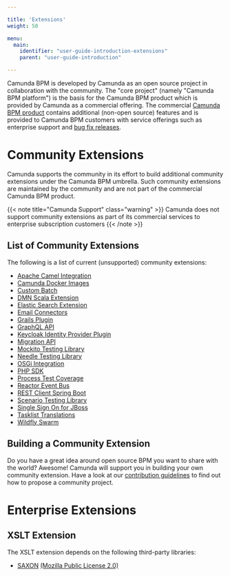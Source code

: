 ```yaml
---

title: 'Extensions'
weight: 50

menu:
  main:
    identifier: "user-guide-introduction-extensions"
    parent: "user-guide-introduction"

---
```



Camunda BPM is developed by Camunda as an open source project in collaboration with the community. The "core project" (namely "Camunda BPM platform") is the basis for the Camunda BPM product which is provided by Camunda as a commercial offering. The commercial [Camunda BPM product](http://camunda.com/bpm/features/) contains additional (non-open source) features and is provided to Camunda BPM customers with service offerings such as enterprise support and [bug fix releases](/enterprise/download).


# Community Extensions

Camunda supports the community in its effort to build additional community extensions under the Camunda BPM umbrella. Such community extensions are maintained by the community and are not part of the commercial Camunda BPM product.

{{< note title="Camunda Support" class="warning" >}}
  Camunda does not support community extensions as part of its commercial services to enterprise subscription customers
{{< /note >}}


## List of Community Extensions

The following is a list of current (unsupported) community extensions:

<!-- list below is sorted in alphabetical order -->
<!-- keep consistent on all branches 7.4+ -->
<!-- keep consistent with list in index.html -->

* [Apache Camel Integration](https://github.com/camunda/camunda-bpm-camel)
* [Camunda Docker Images](https://github.com/camunda/docker-camunda-bpm-platform)
* [Custom Batch](https://github.com/camunda/camunda-bpm-custom-batch)
* [DMN Scala Extension](https://github.com/camunda/dmn-scala)
* [Elastic Search Extension](https://github.com/camunda/camunda-bpm-elasticsearch)
* [Email Connectors](https://github.com/camunda/camunda-bpm-mail)
* [Grails Plugin](https://github.com/plexiti/camunda-grails-plugin)
* [GraphQL API](https://github.com/camunda/camunda-graphql)
* [Keycloak Identity Provider Plugin](https://github.com/camunda/camunda-bpm-identity-keycloak)
* [Migration API](https://github.com/camunda/camunda-bpm-migration)
* [Mockito Testing Library](https://github.com/camunda/camunda-bpm-mockito)
* [Needle Testing Library](https://github.com/camunda/camunda-bpm-needle)
* [OSGi Integration](https://github.com/camunda/camunda-bpm-platform-osgi)
* [PHP SDK](http://camunda.github.io/camunda-bpm-php-sdk/)
* [Process Test Coverage](https://github.com/camunda/camunda-process-test-coverage)
* [Reactor Event Bus](https://github.com/camunda/camunda-bpm-reactor)
* [REST Client Spring Boot](https://github.com/camunda/camunda-rest-client-spring-boot/)
* [Scenario Testing Library](https://github.com/camunda/camunda-bpm-assert-scenario/)
* [Single Sign On for JBoss](https://github.com/camunda/camunda-sso-jboss)
* [Tasklist Translations](https://github.com/camunda/camunda-tasklist-translations)
* [Wildfly Swarm](https://github.com/camunda/camunda-bpm-wildfly-swarm)

## Building a Community Extension

Do you have a great idea around open source BPM you want to share with the world? Awesome! Camunda will support you in building your own community extension. Have a look at our [contribution guidelines](http://camunda.org/community/contribute.html) to find out how to propose a community project.


# Enterprise Extensions

## XSLT Extension

The XSLT extension depends on the following third-party libraries:

* [SAXON](http://saxon.sourceforge.net/) [(Mozilla Public License 2.0)](https://www.mozilla.org/MPL/2.0/)
